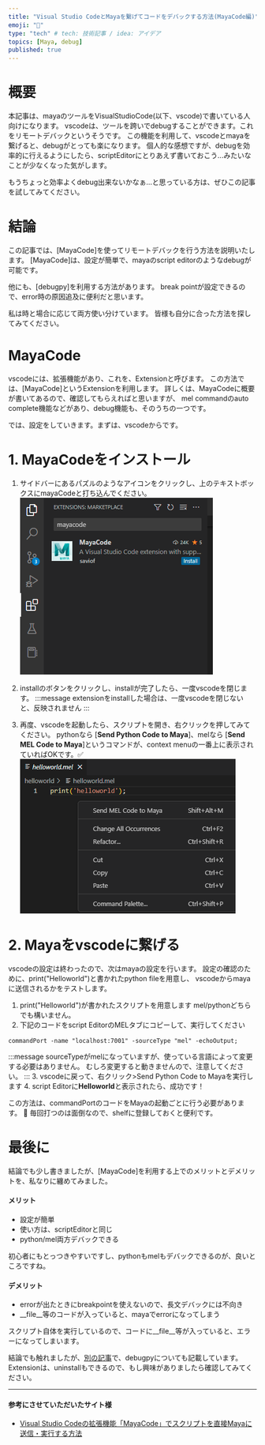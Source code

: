 ```yaml
---
title: "Visual Studio CodeとMayaを繋げてコードをデバックする方法(MayaCode編)"
emoji: "🔰"
type: "tech" # tech: 技術記事 / idea: アイデア
topics: [Maya, debug] 
published: true
---
```


# 概要

本記事は、mayaのツールをVisualStudioCode(以下、vscode)で書いている人向けになります。
vscodeは、ツールを跨いでdebugすることができます。これをリモートデバックというそうです。
この機能を利用して、vscodeとmayaを繋げると、debugがとっても楽になります。
個人的な感想ですが、debugを効率的に行えるようにしたら、scriptEditorにとりあえず書いておこう...みたいなことが少なくなった気がします。

もうちょっと効率よくdebug出来ないかなぁ...と思っている方は、ぜひこの記事を試してみてください。

# 結論
この記事では、[MayaCode]を使ってリモートデバックを行う方法を説明いたします。
[MayaCode]は、設定が簡単で、mayaのscript editorのようなdebugが可能です。

他にも、[debugpy]を利用する方法があります。
break pointが設定できるので、error時の原因追及に便利だと思います。

私は時と場合に応じて両方使い分けています。
皆様も自分に合った方法を探してみてください。


# MayaCode
vscodeには、拡張機能があり、これを、Extensionと呼びます。
この方法では、[MayaCode]というExtensionを利用します。
詳しくは、MayaCodeに概要が書いてあるので、確認してもらえればと思いますが、
mel commandのauto complete機能などがあり、debug機能も、そのうちの一つです。

では、設定をしていきます。まずは、vscodeからです。


# 1. MayaCodeをインストール
1. サイドバーにあるパズルのようなアイコンをクリックし、上のテキストボックスにmayaCodeと打ち込んでください。
![](/images/vscode-connect-to-maya/extension_mayacode.png)

2. installのボタンをクリックし、installが完了したら、一度vscodeを閉じます。
:::message
extensionをinstallした場合は、一度vscodeを閉じないと、反映されません
:::
3. 再度、vscodeを起動したら、スクリプトを開き、右クリックを押してみてください。
pythonなら [**Send Python Code to Maya**]、melなら [**Send MEL Code to Maya**]というコマンドが、context menuの一番上に表示されていればOKです。✅ 
![](/images/vscode-connect-to-maya/send_mel_code_to_maya.png)


# 2. Mayaをvscodeに繋げる
vscodeの設定は終わったので、次はmayaの設定を行います。
設定の確認のために、print("Helloworld")と書かれたpython fileを用意し、
vscodeからmayaに送信されるかをテストします。

1. print("Helloworld")が書かれたスクリプトを用意します
mel/pythonどちらでも構いません。
2. 下記のコードをscript EditorのMELタブにコピーして、実行してください
```
commandPort -name "localhost:7001" -sourceType "mel" -echoOutput;
```
:::message
sourceTypeがmelになっていますが、使っている言語によって変更する必要はありません。
むしろ変更すると動きませんので、注意してください。
:::
3. vscodeに戻って、右クリック>Send Python Code to Mayaを実行します
4. script Editorに**Helloworld**と表示されたら、成功です！

この方法は、commandPortのコードをMayaの起動ごとに行う必要があります。
📝 毎回打つのは面倒なので、shelfに登録しておくと便利です。

# 最後に
結論でも少し書きましたが、[MayaCode]を利用する上でのメリットとデメリットを、私なりに纏めてみました。

#### メリット
- 設定が簡単
- 使い方は、scriptEditorと同じ
- python/mel両方デバックできる

初心者にもとっつきやすいですし、pythonもmelもデバックできるのが、良いところですね。

#### デメリット
- errorが出たときにbreakpointを使えないので、長文デバックには不向き
- __file__等のコードが入っていると、mayaでerrorになってしまう

スクリプト自体を実行しているので、コードに__file__等が入っていると、エラーになってしまいます。

結論でも触れましたが、[別の記事](https://zenn.dev/gacha0923/articles/vscode-connect-to-maya_debugpy)で、debugpyについても記載しています。
Extensionは、uninstallもできるので、もし興味がありましたら確認してみてください。



-----
#### 参考にさせていただいたサイト様
- [Visual Studio Codeの拡張機能「MayaCode」でスクリプトを直接Mayaに送信・実行する方法](https://liquidjumper.com/programming/python/visual-studio-code_mayacode_maya)